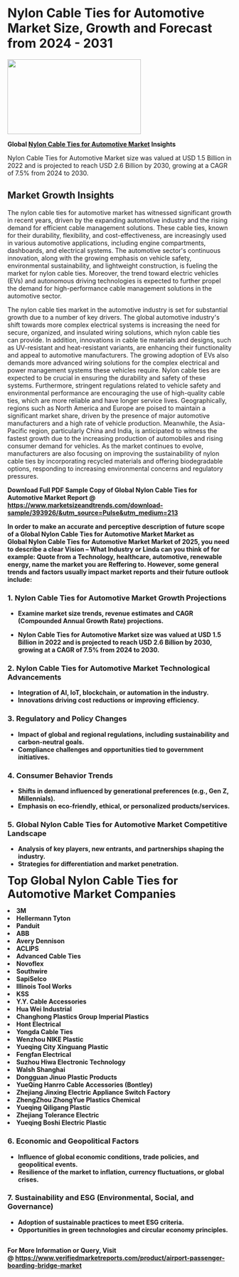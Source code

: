 <H1>Nylon Cable Ties for Automotive Market Size, Growth and Forecast from 2024 - 2031</H1><img class="aligncenter size-medium wp-image-584254" src="https://thirdeyenews.in/wp-content/uploads/2024/09/Global-Market-Research-300x168.jpeg" alt="" width="300" height="168" /><p><strong>Global&nbsp;<a href="https://www.marketsizeandtrends.com/download-sample/393926/&amp;utm_source=Pulse&amp;utm_medium=213">Nylon Cable Ties for Automotive Market</a> Insights</strong></p><p>Nylon Cable Ties for Automotive Market size was valued at USD 1.5 Billion in 2022 and is projected to reach USD 2.6 Billion by 2030, growing at a CAGR of 7.5% from 2024 to 2030.</p><p><h2>Market Growth Insights</h2> <p>The nylon cable ties for automotive market has witnessed significant growth in recent years, driven by the expanding automotive industry and the rising demand for efficient cable management solutions. These cable ties, known for their durability, flexibility, and cost-effectiveness, are increasingly used in various automotive applications, including engine compartments, dashboards, and electrical systems. The automotive sector's continuous innovation, along with the growing emphasis on vehicle safety, environmental sustainability, and lightweight construction, is fueling the market for nylon cable ties. Moreover, the trend toward electric vehicles (EVs) and autonomous driving technologies is expected to further propel the demand for high-performance cable management solutions in the automotive sector.</p> <p><strong></strong></p> <p>The nylon cable ties market in the automotive industry is set for substantial growth due to a number of key drivers. The global automotive industry's shift towards more complex electrical systems is increasing the need for secure, organized, and insulated wiring solutions, which nylon cable ties can provide. In addition, innovations in cable tie materials and designs, such as UV-resistant and heat-resistant variants, are enhancing their functionality and appeal to automotive manufacturers. The growing adoption of EVs also demands more advanced wiring solutions for the complex electrical and power management systems these vehicles require. Nylon cable ties are expected to be crucial in ensuring the durability and safety of these systems. Furthermore, stringent regulations related to vehicle safety and environmental performance are encouraging the use of high-quality cable ties, which are more reliable and have longer service lives. Geographically, regions such as North America and Europe are poised to maintain a significant market share, driven by the presence of major automotive manufacturers and a high rate of vehicle production. Meanwhile, the Asia-Pacific region, particularly China and India, is anticipated to witness the fastest growth due to the increasing production of automobiles and rising consumer demand for vehicles. As the market continues to evolve, manufacturers are also focusing on improving the sustainability of nylon cable ties by incorporating recycled materials and offering biodegradable options, responding to increasing environmental concerns and regulatory pressures. <p><strong></p><p><span class=""><strong>Download Full PDF Sample Copy of Global Nylon Cable Ties for Automotive Market Report</strong> @ <a href="https://www.marketsizeandtrends.com/download-sample/393926/&amp;utm_source=Pulse&amp;utm_medium=213" target="_blank">https://www.marketsizeandtrends.com/download-sample/393926/&amp;utm_source=Pulse&amp;utm_medium=213</a></span></p><p>In order to make an accurate and perceptive description of future scope of a Global&nbsp;Nylon Cable Ties for Automotive Market Market as Global&nbsp;Nylon Cable Ties for Automotive Market Market of 2025, you need to describe a clear Vision &ndash; What Industry or Linda can you think of for example: Quote from a Technology, healthcare, automotive, renewable energy, name the market you are Reffering to. However, some general trends and factors usually impact market reports and their future outlook include:</p><h3>1.&nbsp;<strong>Nylon Cable Ties for Automotive Market Growth Projections</strong></h3><ul><li>Examine market size trends, revenue estimates and CAGR (Compounded Annual Growth Rate) projections.</li><li><p>Nylon Cable Ties for Automotive Market size was valued at USD 1.5 Billion in 2022 and is projected to reach USD 2.6 Billion by 2030, growing at a CAGR of 7.5% from 2024 to 2030.</p></li></ul><h3>2.&nbsp;<strong>Nylon Cable Ties for Automotive Market Technological Advancements</strong></h3><ul><li>Integration of AI, IoT, blockchain, or automation in the industry.</li><li>Innovations driving cost reductions or improving efficiency.</li></ul><h3>3.&nbsp;<strong>Regulatory and Policy Changes</strong></h3><ul><li>Impact of global and regional regulations, including sustainability and carbon-neutral goals.</li><li>Compliance challenges and opportunities tied to government initiatives.</li></ul><h3>4.&nbsp;<strong>Consumer Behavior Trends</strong></h3><ul><li>Shifts in demand influenced by generational preferences (e.g., Gen Z, Millennials).</li><li>Emphasis on eco-friendly, ethical, or personalized products/services.</li></ul><h3>5.&nbsp;<strong>Global Nylon Cable Ties for Automotive Market Competitive Landscape</strong></h3><ul><li>Analysis of key players, new entrants, and partnerships shaping the industry.</li><li>Strategies for differentiation and market penetration.</li></ul><p data-pm-slice="1 1 []"><span style="color: inherit; font-family: inherit; font-size: 25px;">Top Global Nylon Cable Ties for Automotive Market Companies</span></p><div class="" data-test-id=""><p><li>3M</li><li> Hellermann Tyton</li><li> Panduit</li><li> ABB</li><li> Avery Dennison</li><li> ACLIPS</li><li> Advanced Cable Ties</li><li> Novoflex</li><li> Southwire</li><li> SapiSelco</li><li> Illinois Tool Works</li><li> KSS</li><li> Y.Y. Cable Accessories</li><li> Hua Wei Industrial</li><li> Changhong Plastics Group Imperial Plastics</li><li> Hont Electrical</li><li> Yongda Cable Ties</li><li> Wenzhou NIKE Plastic</li><li> Yueqing City Xinguang Plastic</li><li> Fengfan Electrical</li><li> Suzhou Hiwa Electronic Technology</li><li> Walsh Shanghai</li><li> Dongguan Jinuo Plastic Products</li><li> YueQing Hanrro Cable Accessories (Bontley)</li><li> Zhejiang Jinxing Electric Appliance Switch Factory</li><li> ZhengZhou ZhongYue Plastics Chemical</li><li> Yueqing Qiligang Plastic</li><li> Zhejiang Tolerance Electric</li><li> Yueqing Boshi Electric Plastic</li></p></div><h3>6.&nbsp;<strong>Economic and Geopolitical Factors</strong></h3><ul><li>Influence of global economic conditions, trade policies, and geopolitical events.</li><li>Resilience of the market to inflation, currency fluctuations, or global crises.</li></ul><h3>7.&nbsp;<strong>Sustainability and ESG (Environmental, Social, and Governance)</strong></h3><ul><li>Adoption of sustainable practices to meet ESG criteria.</li><li>Opportunities in green technologies and circular economy principles.</li></ul><h2><strong style="font-size: 14px;">For More Information or Query, Visit @&nbsp;</strong><a style="background-color: #ffffff; font-size: 14px;" href="https://www.marketsizeandtrends.com/report/nylon-cable-ties-for-automotive-market/" target="_blank">https://www.verifiedmarketreports.com/product/airport-passenger-boarding-bridge-market</a></h2>
